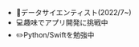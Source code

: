 - 🌱データサイエンティスト(2022/7~)
- 💻趣味でアプリ開発に挑戦中
- ✏️Python/Swiftを勉強中

<!---
RisuRisu396/RisuRisu396 is a ✨ special ✨ repository because its `README.md` (this file) appears on your GitHub profile.
You can click the Preview link to take a look at your changes.
--->

